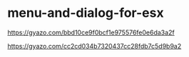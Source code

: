# menu-and-dialog-for-esx

https://gyazo.com/bbd10ce9f0bcf1e975576fe0e6da3a2f

https://gyazo.com/cc2cd034b7320437cc28fdb7c5d9b9a2
